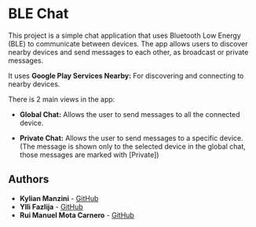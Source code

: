 # BLE Chat

This project is a simple chat application that uses Bluetooth Low Energy (BLE) to communicate between devices. The app allows users to discover nearby devices and send messages to each other, as broadcast or private messages.

It uses **Google Play Services Nearby:** For discovering and connecting to nearby devices.

There is 2 main views in the app:

- **Global Chat:** Allows the user to send messages to all the connected device.

- **Private Chat:** Allows the user to send messages to a specific device. (The message is shown only to the selected device in the global chat, those messages are marked with [Private])

## Authors

- **Kylian Manzini** - [GitHub](https://github.com/kylianmanzini)
- **Ylli Fazlija** - [GitHub](https://github.com/FazlijaYlli)
- **Rui Manuel Mota Carnero** - [GitHub](https://github.com/RuiMMCHEIG)
